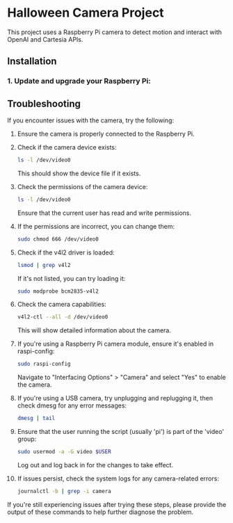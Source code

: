 # Halloween Camera Project

This project uses a Raspberry Pi camera to detect motion and interact with OpenAI and Cartesia APIs.

## Installation

### 1. Update and upgrade your Raspberry Pi:

## Troubleshooting

If you encounter issues with the camera, try the following:

1. Ensure the camera is properly connected to the Raspberry Pi.

2. Check if the camera device exists:
   ```bash
   ls -l /dev/video0
   ```
   This should show the device file if it exists.

3. Check the permissions of the camera device:
   ```bash
   ls -l /dev/video0
   ```
   Ensure that the current user has read and write permissions.

4. If the permissions are incorrect, you can change them:
   ```bash
   sudo chmod 666 /dev/video0
   ```

5. Check if the v4l2 driver is loaded:
   ```bash
   lsmod | grep v4l2
   ```
   If it's not listed, you can try loading it:
   ```bash
   sudo modprobe bcm2835-v4l2
   ```

6. Check the camera capabilities:
   ```bash
   v4l2-ctl --all -d /dev/video0
   ```
   This will show detailed information about the camera.

7. If you're using a Raspberry Pi camera module, ensure it's enabled in raspi-config:
   ```bash
   sudo raspi-config
   ```
   Navigate to "Interfacing Options" > "Camera" and select "Yes" to enable the camera.

8. If you're using a USB camera, try unplugging and replugging it, then check dmesg for any error messages:
   ```bash
   dmesg | tail
   ```

9. Ensure that the user running the script (usually 'pi') is part of the 'video' group:
   ```bash
   sudo usermod -a -G video $USER
   ```
   Log out and log back in for the changes to take effect.

10. If issues persist, check the system logs for any camera-related errors:
    ```bash
    journalctl -b | grep -i camera
    ```

If you're still experiencing issues after trying these steps, please provide the output of these commands to help further diagnose the problem.